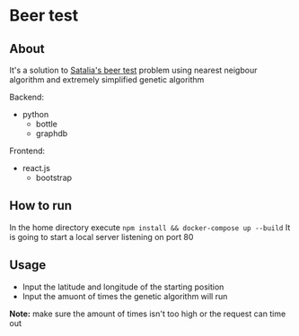# Beer test

## About
It's a solution to [Satalia's beer test](https://satalia.lt/beer-test) problem using nearest neigbour algorithm and extremely simplified genetic algorithm

Backend:
 - python
    - bottle
    - graphdb

Frontend:
 - react.js
    - bootstrap

## How to run
In the home directory execute ```npm install && docker-compose up --build```
It is going to start a local server listening on port 80

## Usage
- Input the latitude and longitude of the starting position
- Input the amuont of times the genetic algorithm will run

**Note:** make sure the amount of times isn't too high or the request can time out
